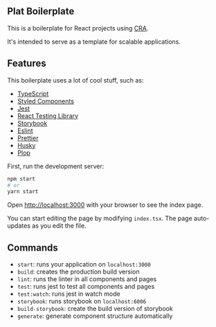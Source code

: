 ## Plat Boilerplate
This is a boilerplate for React projects using [CRA](https://reactjs.org/docs/create-a-new-react-app.html).

It's intended to serve as a template for scalable applications.

## Features
This boilerplate uses a lot of cool stuff, such as:

- [TypeScript](https://www.typescriptlang.org/)
- [Styled Components](https://styled-components.com/)
- [Jest](https://jestjs.io/)
- [React Testing Library](https://testing-library.com/docs/react-testing-library/intro)
- [Storybook](https://storybook.js.org/)
- [Eslint](https://eslint.org/)
- [Prettier](https://prettier.io/)
- [Husky](https://github.com/typicode/husky)
- [Plop](https://plopjs.com/)

First, run the development server:

```bash
npm start
# or
yarn start
```

Open [http://localhost:3000](http://localhost:3000) with your browser to see the index page.

You can start editing the page by modifying `index.tsx`. The page auto-updates as you edit the file.

## Commands
- `start`: runs your application on `localhost:3000`
- `build`: creates the production build version
- `lint`: runs the linter in all components and pages
- `test`: runs jest to test all components and pages
- `test:watch`: runs jest in watch mode
- `storybook`: runs storybook on `localhost:6006`
- `build-storybook`: create the build version of storybook
- `generate`: generate component structure automatically